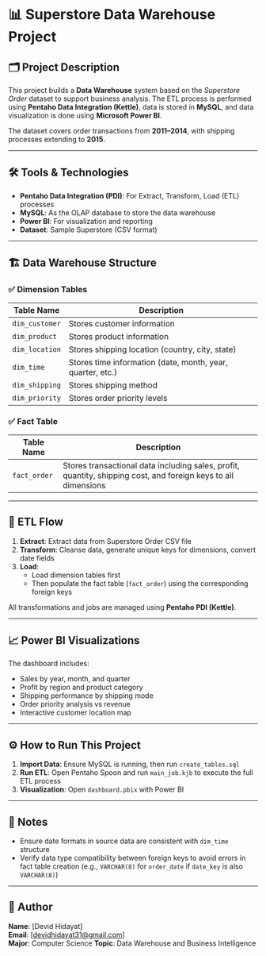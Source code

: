 
# 📊 Superstore Data Warehouse Project

## 🗂️ Project Description

This project builds a **Data Warehouse** system based on the *Superstore Order* dataset to support business analysis. The ETL process is performed using **Pentaho Data Integration (Kettle)**, data is stored in **MySQL**, and data visualization is done using **Microsoft Power BI**.

The dataset covers order transactions from **2011–2014**, with shipping processes extending to **2015**.

---

## 🛠️ Tools & Technologies

- **Pentaho Data Integration (PDI)**: For Extract, Transform, Load (ETL) processes
- **MySQL**: As the OLAP database to store the data warehouse
- **Power BI**: For visualization and reporting
- **Dataset**: Sample Superstore (CSV format)

---

## 🏗️ Data Warehouse Structure

### ✅ Dimension Tables

| Table Name     | Description                           |
|----------------|---------------------------------------|
| `dim_customer` | Stores customer information           |
| `dim_product`  | Stores product information            |
| `dim_location` | Stores shipping location (country, city, state) |
| `dim_time`     | Stores time information (date, month, year, quarter, etc.) |
| `dim_shipping` | Stores shipping method                |
| `dim_priority` | Stores order priority levels          |

### ✅ Fact Table

| Table Name   | Description                                             |
|--------------|---------------------------------------------------------|
| `fact_order` | Stores transactional data including sales, profit, quantity, shipping cost, and foreign keys to all dimensions |

---

## 🔄 ETL Flow

1. **Extract**: Extract data from Superstore Order CSV file
2. **Transform**: Cleanse data, generate unique keys for dimensions, convert date fields
3. **Load**:
   - Load dimension tables first
   - Then populate the fact table (`fact_order`) using the corresponding foreign keys

All transformations and jobs are managed using **Pentaho PDI (Kettle)**.

---

## 📈 Power BI Visualizations

The dashboard includes:

- Sales by year, month, and quarter
- Profit by region and product category
- Shipping performance by shipping mode
- Order priority analysis vs revenue
- Interactive customer location map

---

## ⚙️ How to Run This Project

1. **Import Data**: Ensure MySQL is running, then run `create_tables.sql`
2. **Run ETL**: Open Pentaho Spoon and run `main_job.kjb` to execute the full ETL process
3. **Visualization**: Open `dashboard.pbix` with Power BI

---

## 📝 Notes

- Ensure date formats in source data are consistent with `dim_time` structure
- Verify data type compatibility between foreign keys to avoid errors in fact table creation (e.g., `VARCHAR(8)` for `order_date` if `date_key` is also `VARCHAR(8)`)

---

## 👤 Author

**Name**: [Devid Hidayat]  
**Email**: [devidhidayat31@gmail.com]  
**Major**: Computer Science
**Topic**: Data Warehouse and Business Intelligence
